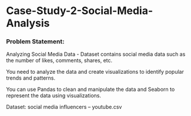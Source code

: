 # Case-Study-2-Social-Media-Analysis
### Problem Statement:
Analyzing Social Media Data - Dataset contains social media data such as the number of likes, comments, shares, etc.

You need to analyze the data and create visualizations to identify popular trends and patterns.

You can use Pandas to clean and manipulate the data and Seaborn to represent the data using visualizations.

Dataset: social media influencers – youtube.csv
